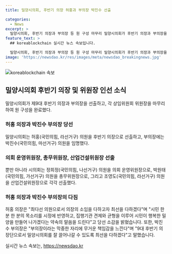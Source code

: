 ```yaml
---
title: 밀양시의회, 후반기 의장 허홍과 부의장 박진수 선출

categories:
  - News
excerpt: >
  밀양시의회, 후반기 의장과 부의장 등 원 구성 마무리 밀양시의회가 후반기 의장과 부의장을 선출하며 상임위원회 위원 선임과 위원장을 마무리했다. 허홍 의장과 박진수 부의장은 새로 선출됐고, 의회 운영위원장, 총무위원장, 산업건설위원장에도 새로운 인사가 선출됐다. 허홍 의장은 시민의 목소리를 시정에 반영하고 밀양을 행복한 곳으로 만들기 위해 최선을 다하겠다고 밝혔고, 박진수 부의장은 책임감을 느끼며 최선을 다해 의회를 이끌어나갈 것이라고 말했다. 새로운 의장과 부의장의 포부가 기대된다.
feature_text: >
  ## koreablockchain 실시간 뉴스 속보입니다.

  밀양시의회, 후반기 의장과 부의장 등 원 구성 마무리 밀양시의회가 후반기 의장과 부의장을 선출하며 상임위원회 위원 선임과 위원장을 마무리했다. 허홍 의장과 박진수 부의장은 새로 선출됐고, 의회 운영위원장, 총무위원장, 산업건설위원장에도 새로운 인사가 선출됐다. 허홍 의장은 시민의 목소리를 시정에 반영하고 밀양을 행복한 곳으로 만들기 위해 최선을 다하겠다고 밝혔고, 박진수 부의장은 책임감을 느끼며 최선을 다해 의회를 이끌어나갈 것이라고 말했다. 새로운 의장과 부의장의 포부가 기대된다.
image: 'https://newsdao.kr/res/images/meta/newsdao_breakingnews.jpg'
---
```


<p><img src="https://newsdao.kr/res/images/meta/newsdao_breakingnews.jpg" alt="koreablockchain 속보" /></p>

<h2 data-ke-size="size26">밀양시의회 후반기 의장 및 위원장 인선 소식</h2>

<p data-ke-size="size16">밀양시의회가 제9대 후반기 의장과 부의장을 선출하고, 각 상임위원회 위원장을 마무리하여 원 구성을 완료했다.</p>

<h3>허홍 의장과 박진수 부의장 당선</h3>

<p data-ke-size="size16">밀양시의회는 허홍(국민의힘, 라선거구) 의원을 후반기 의장으로 선출하고, 부의장에는 박진수(국민의힘, 마선거구) 의원을 임명했다.</p>

<h3>의회 운영위원장, 총무위원장, 산업건설위원장 선출</h3>

<p data-ke-size="size16">뿐만 아니라 시의회는 정희정(국민의힘, 나선거구) 의원을 의회 운영위원장으로, 박원태(국민의힘, 가선거구) 의원을 총무위원장으로, 그리고 조영도(국민의힘, 라선거구) 의원을 산업건설위원장으로 각각 선출했다.</p>

<h3>허홍 의장과 박진수 부의장의 다짐</h3>

<p data-ke-size="size16">허홍 의장은 "최다선 의원으로서 의장의 소임을 다하고자 최선을 다하겠다"며 "시민 한 분 한 분의 목소리를 시정에 반영하고, 집행기관 견제와 균형을 이루어 시민이 행복한 밀양을 만들어 나가겠다는 약속의 말씀을 드린다"고 당선 소감을 밝혔습니다. 또한, 박진수 부의장은 "부의장이라는 막중한 자리에 무거운 책임감을 느낀다"며 "9대 후반기 의장단으로서 밀양시의회를 잘 끌어나갈 수 있도록 최선을 다하겠다"고 말했습니다.</p>
실시간 뉴스 속보는, <a href="https://newsdao.kr" rel="dofollow">https://newsdao.kr</a>


